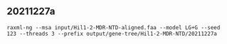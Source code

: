 ## 20211227a
`raxml-ng --msa input/Hil1-2-MDR-NTD-aligned.faa --model LG+G --seed 123 --threads 3 --prefix output/gene-tree/Hil1-2-MDR-NTD/20211227a`
